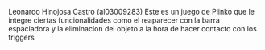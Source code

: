 Leonardo Hinojosa Castro (al03009283) Este es un juego de Plinko que le integre ciertas funcionalidades como el reaparecer con la barra espaciadora y la eliminacion del objeto a la hora de hacer contacto con los triggers
